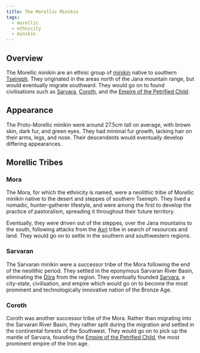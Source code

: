 ```yaml
---
title: The Morellic Minikin
tags:
  - morellic
  - ethnicity
  - minikin
---
```

## Overview
The Morellic minikin are an ethnic group of [minikin](private/trash/fauna/minikin.md) native to southern [Tseireph](lore/2nd-realm/tseireph.md). They originated in the areas north of the Jana mountain range, but would eventually migrate southward. They would go on to found civilisations such as [Sarvara](lore/2nd-realm/morellic/sarvara*.md), [Coroth](lore/2nd-realm/morellic/coroth.md), and the [Empire of the Petrified Child](lore/2nd-realm/morellic/stonechild.md).
## Appearance
The Proto-Morellic minikin were around 27.5cm tall on average, with brown skin, dark fur, and green eyes. They had minimal fur growth, lacking hair on their arms, legs, and nose. Their descendents would eventually develop differing appearances.
## Morellic Tribes
### Mora
The Mora, for which the ethnicity is named, were a neolithic tribe of Morellic minikin native to the desert and steppes of southern Tseireph. They lived a nomadic, hunter-gatherer lifestyle, and were among the first to develop the practice of pastoralism, spreading it throughout their future territory.

Eventually, they were driven out of the steppes, over the Jana mountains to the south, following attacks from the [Asri](lore/2nd-realm/neth/asri.md) tribe in search of resources and land. They would go on to settle in the southern and southwestern regions.
### Sarvaran
The Sarvaran minikin were a successor tribe of the Mora following the end of the neolithic period. They settled in the eponymous Sarvaran River Basin, eliminating the [Diira](lore/2nd-realm/nethic/diira.md) from the region. They eventually founded [Sarvara](lore/2nd-realm/morellic/sarvara*.md), a city-state, civilisation, and empire which would go on to become the most prominent and technologically innovative nation of the Bronze Age.
### Coroth
Coroth was another successor tribe of the Mora. Rather than migrating into the Sarvaran River Basin, they rather split during the migration and settled in the continental forests of the Southwest. They would go on to pick up the mantle of Sarvara, founding the [Empire of the Petrified Child](lore/2nd-realm/morellic/stonechild.md), the most prominent empire of the Iron age.